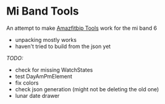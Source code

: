 # Mi Band Tools

An attempt to make [Amazfitbip Tools](https://bitbucket.org/valeronm/amazfitbiptools/) work for the mi band 6

- unpacking mostly works
- haven't tried to build from the json yet

*TODO:*
- check for missing WatchStates
- test DayAmPmElement
- fix colors
- check json generation (might not be deleting the old one)
- lunar date drawer
